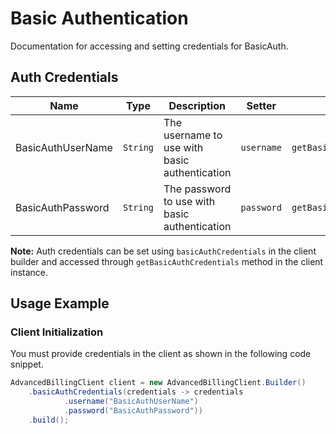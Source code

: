 
# Basic Authentication



Documentation for accessing and setting credentials for BasicAuth.

## Auth Credentials

| Name | Type | Description | Setter | Getter |
|  --- | --- | --- | --- | --- |
| BasicAuthUserName | `String` | The username to use with basic authentication | `username` | `getBasicAuthUserName()` |
| BasicAuthPassword | `String` | The password to use with basic authentication | `password` | `getBasicAuthPassword()` |



**Note:** Auth credentials can be set using `basicAuthCredentials` in the client builder and accessed through `getBasicAuthCredentials` method in the client instance.

## Usage Example

### Client Initialization

You must provide credentials in the client as shown in the following code snippet.

```java
AdvancedBillingClient client = new AdvancedBillingClient.Builder()
    .basicAuthCredentials(credentials -> credentials
            .username("BasicAuthUserName")
            .password("BasicAuthPassword"))
    .build();
```


